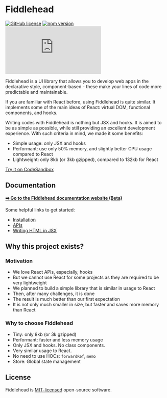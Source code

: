 # Fiddlehead

[![GitHub license](https://img.shields.io/badge/license-MIT-green.svg?logo=github)](https://github.com/CocCoc-Ad-Platform/fiddlehead/blob/master/LICENSE) [![npm version](https://img.shields.io/npm/v/fiddlehead.svg?color=green&logo=npm)](https://www.npmjs.com/package/fiddlehead) [![bundle size](https://img.shields.io/github/size/CocCoc-Ad-Platform/fiddlehead/lib/core/esm.production.min.js?color=green)](https://github.com/CocCoc-Ad-Platform/fiddlehead/blob/master/lib/core/esm.production.min.js)

Fiddlehead is a UI library that allows you to develop web apps in the declarative style,
component-based - these make your lines of code more predictable and maintainable.

If you are familiar with React before, using Fiddlehead is quite similar.
It implements some of the main ideas of React: virtual DOM, functional components, and hooks.

Writing codes with Fiddlehead is nothing but JSX and hooks.
It is aimed to be as simple as possible, while still providing an excellent development experience.
With such criteria in mind, we made it some benefits:
- Simple usage: only JSX and hooks
- Performant: use only 50% memory, and slightly better CPU usage compared to React
- Lightweight: only 8kb (or 3kb gzipped), compared to 132kb for React

[Try it on CodeSandbox](https://codesandbox.io/s/fiddlehead-stateful-component-d5pg76?from-embed)

## Documentation

**[➡️ Go to the Fiddlehead documentation website (Beta)](https://fiddleheadjs.com)**

Some helpful links to get started:

- [Installation](https://fiddleheadjs.com/Guides/Setup-Project)
- [APIs](https://fiddleheadjs.com/API)
- [Writing HTML in JSX](https://fiddleheadjs.com/Guides/Writing-HTML-in-JSX)

## Why this project exists?

### Motivation

- We love React APIs, especially, hooks
- But we cannot use React for some projects as they are required to be very lightweight
- We planned to build a simple library that is similar in usage to React
- Then, after many challenges, it is done
- The result is much better than our first expectation
- It is not only much smaller in size, but faster and saves more memory than React

### Why to choose Fiddlehead

- Tiny: only 8kb (or 3k gzipped)
- Performant: faster and less memory usage
- Only JSX and hooks. No class components.
- Very similar usage to React.
- No need to use HOCs: `forwardRef`, `memo`
- Store: Global state management

## License

Fiddlehead is [MIT-licensed](./LICENSE) open-source software.
